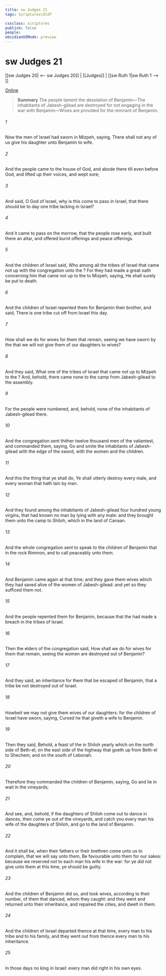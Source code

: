 ```yaml
---
title: sw Judges 21
tags: Scriptures\OldT

cssclass: scriptures
publish: false
people:
obsidianUIMode: preview
---
```


# sw Judges 21
[[sw Judges 20| <-- sw Judges 20]] | [[Judges]] | [[sw Ruth 1|sw Ruth 1 --> ]]

[Online](https://churchofjesuschrist.org/study/scriptures/ot/judg/21?lang=eng)

> __Summary__
The people lament the desolation of Benjamin—The inhabitants of Jabesh-gilead are destroyed for not engaging in the war with Benjamin—Wives are provided for the remnant of Benjamin.

###### 1 
Now the men of Israel had sworn in Mizpeh, saying, There shall not any of us give his daughter unto Benjamin to wife.

###### 2 
And the people came to the house of God, and abode there till even before God, and lifted up their voices, and wept sore;

###### 3 
And said, O  God of Israel, why is this come to pass in Israel, that there should be to day one tribe lacking in Israel?

###### 4 
And it came to pass on the morrow, that the people rose early, and built there an altar, and offered burnt offerings and peace offerings.

###### 5 
And the children of Israel said, Who  among all the tribes of Israel that came not up with the congregation unto the ? For they had made a great oath concerning him that came not up to the  to Mizpeh, saying, He shall surely be put to death.

###### 6 
And the children of Israel repented them for Benjamin their brother, and said, There is one tribe cut off from Israel this day.

###### 7 
How shall we do for wives for them that remain, seeing we have sworn by the  that we will not give them of our daughters to wives?

###### 8 
And they said, What one  of the tribes of Israel that came not up to Mizpeh to the ? And, behold, there came none to the camp from Jabesh-gilead to the assembly.

###### 9 
For the people were numbered, and, behold,  none of the inhabitants of Jabesh-gilead there.

###### 10 
And the congregation sent thither twelve thousand men of the valiantest, and commanded them, saying, Go and smite the inhabitants of Jabesh-gilead with the edge of the sword, with the women and the children.

###### 11 
And this  the thing that ye shall do, Ye shall utterly destroy every male, and every woman that hath lain by man.

###### 12 
And they found among the inhabitants of Jabesh-gilead four hundred young virgins, that had known no man by lying with any male: and they brought them unto the camp to Shiloh, which  in the land of Canaan.

###### 13 
And the whole congregation sent  to speak to the children of Benjamin that  in the rock Rimmon, and to call peaceably unto them.

###### 14 
And Benjamin came again at that time; and they gave them wives which they had saved alive of the women of Jabesh-gilead: and yet so they sufficed them not.

###### 15 
And the people repented them for Benjamin, because that the  had made a breach in the tribes of Israel.

###### 16 
Then the elders of the congregation said, How shall we do for wives for them that remain, seeing the women are destroyed out of Benjamin?

###### 17 
And they said,  an inheritance for them that be escaped of Benjamin, that a tribe be not destroyed out of Israel.

###### 18 
Howbeit we may not give them wives of our daughters: for the children of Israel have sworn, saying, Cursed  he that giveth a wife to Benjamin.

###### 19 
Then they said, Behold,  a feast of the  in Shiloh yearly  which  on the north side of Beth-el, on the east side of the highway that goeth up from Beth-el to Shechem, and on the south of Lebonah.

###### 20 
Therefore they commanded the children of Benjamin, saying, Go and lie in wait in the vineyards;

###### 21 
And see, and, behold, if the daughters of Shiloh come out to dance in dances, then come ye out of the vineyards, and catch you every man his wife of the daughters of Shiloh, and go to the land of Benjamin.

###### 22 
And it shall be, when their fathers or their brethren come unto us to complain, that we will say unto them, Be favourable unto them for our sakes: because we reserved not to each man his wife in the war: for ye did not give unto them at this time,  ye should be guilty.

###### 23 
And the children of Benjamin did so, and took  wives, according to their number, of them that danced, whom they caught: and they went and returned unto their inheritance, and repaired the cities, and dwelt in them.

###### 24 
And the children of Israel departed thence at that time, every man to his tribe and to his family, and they went out from thence every man to his inheritance.

###### 25 
In those days  no king in Israel: every man did  right in his own eyes.

